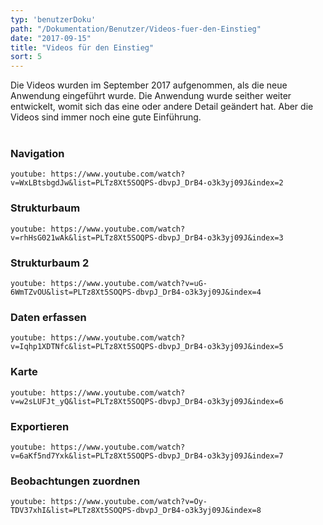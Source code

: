 ```yaml
---
typ: 'benutzerDoku'
path: "/Dokumentation/Benutzer/Videos-fuer-den-Einstieg"
date: "2017-09-15"
title: "Videos für den Einstieg"
sort: 5
---
```


Die Videos wurden im September 2017 aufgenommen, als die neue Anwendung eingeführt wurde. Die Anwendung wurde seither weiter entwickelt, womit sich das eine oder andere Detail geändert hat. Aber die Videos sind immer noch eine gute Einführung.<br/><br/>

### Navigation
`youtube: https://www.youtube.com/watch?v=WxLBtsbgdJw&list=PLTz8Xt5SOQPS-dbvpJ_DrB4-o3k3yj09J&index=2`
### Strukturbaum
`youtube: https://www.youtube.com/watch?v=rhHsG021wAk&list=PLTz8Xt5SOQPS-dbvpJ_DrB4-o3k3yj09J&index=3`
### Strukturbaum 2
`youtube: https://www.youtube.com/watch?v=uG-6WmTZvOU&list=PLTz8Xt5SOQPS-dbvpJ_DrB4-o3k3yj09J&index=4`
### Daten erfassen
`youtube: https://www.youtube.com/watch?v=Iqhp1XDTNfc&list=PLTz8Xt5SOQPS-dbvpJ_DrB4-o3k3yj09J&index=5`
### Karte
`youtube: https://www.youtube.com/watch?v=w2sLUFJt_yQ&list=PLTz8Xt5SOQPS-dbvpJ_DrB4-o3k3yj09J&index=6`
### Exportieren
`youtube: https://www.youtube.com/watch?v=6aKf5nd7Yxk&list=PLTz8Xt5SOQPS-dbvpJ_DrB4-o3k3yj09J&index=7`
### Beobachtungen zuordnen
`youtube: https://www.youtube.com/watch?v=Oy-TDV37xhI&list=PLTz8Xt5SOQPS-dbvpJ_DrB4-o3k3yj09J&index=8`